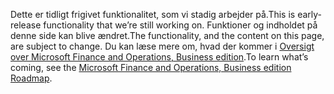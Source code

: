 <span data-ttu-id="0814c-101">Dette er tidligt frigivet funktionalitet, som vi stadig arbejder på.</span><span class="sxs-lookup"><span data-stu-id="0814c-101">This is early-release functionality that we’re still working on.</span></span> <span data-ttu-id="0814c-102">Funktioner og indholdet på denne side kan blive ændret.</span><span class="sxs-lookup"><span data-stu-id="0814c-102">The functionality, and the content on this page, are subject to change.</span></span> <span data-ttu-id="0814c-103">Du kan læse mere om, hvad der kommer i [Oversigt over Microsoft Finance and Operations, Business edition](https://go.microsoft.com/fwlink/?linkid=842139).</span><span class="sxs-lookup"><span data-stu-id="0814c-103">To learn what’s coming, see the [Microsoft Finance and Operations, Business edition Roadmap](https://go.microsoft.com/fwlink/?linkid=842139).</span></span>